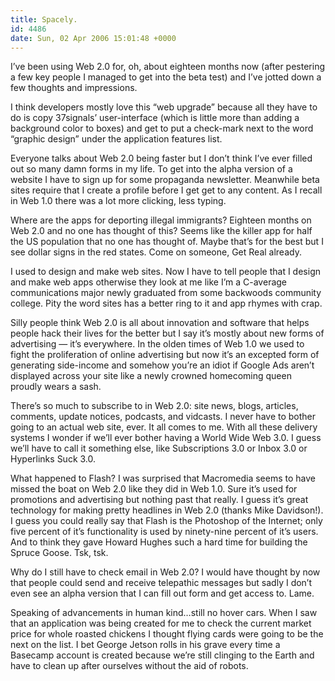 ```yaml
---
title: Spacely.
id: 4486
date: Sun, 02 Apr 2006 15:01:48 +0000
---
```


I’ve been using Web 2.0 for, oh, about eighteen months now (after pestering a few key people I managed to get into the beta test) and I’ve jotted down a few thoughts and impressions.  

I think developers mostly love this “web upgrade” because all they have to do is copy 37signals’ user-interface (which is little more than adding a background color to boxes) and get to put a check-mark next to the word “graphic design” under the application features list.  

Everyone talks about Web 2.0 being faster but I don’t think I’ve ever filled out so many damn forms in my life. To get into the alpha version of a website I have to sign up for some propaganda newsletter. Meanwhile beta sites require that I create a profile before I get get to any content. As I recall in Web 1.0 there was a lot more clicking, less typing.  

Where are the apps for deporting illegal immigrants? Eighteen months on Web 2.0 and no one has thought of this? Seems like the killer app for half the US population that no one has thought of. Maybe that’s for the best but I see dollar signs in the red states. Come on someone, Get Real already.  

I used to design and make web sites. Now I have to tell people that I design and make web apps otherwise they look at me like I’m a C-average communications major newly graduated from some backwoods community college. Pity the word sites has a better ring to it and app rhymes with crap.  

Silly people think Web 2.0 is all about innovation and software that helps people hack their lives for the better but I say it’s mostly about new forms of advertising — it’s everywhere. In the olden times of Web 1.0 we used to fight the proliferation of online advertising but now it’s an excepted form of generating side-income and somehow you’re an idiot if Google Ads aren’t displayed across your site like a newly crowned homecoming queen proudly wears a sash.  

There’s so much to subscribe to in Web 2.0: site news, blogs, articles, comments, update notices, podcasts, and vidcasts. I never have to bother going to an actual web site, ever. It all comes to me. With all these delivery systems I wonder if we’ll ever bother having a World Wide Web 3.0. I guess we’ll have to call it something else, like Subscriptions 3.0 or Inbox 3.0 or Hyperlinks Suck 3.0.  

What happened to Flash? I was surprised that Macromedia seems to have missed the boat on Web 2.0 like they did in Web 1.0. Sure it’s used for promotions and advertising but nothing past that really. I guess it’s great technology for making pretty headlines in Web 2.0 (thanks Mike Davidson!). I guess you could really say that Flash is the Photoshop of the Internet; only five percent of it’s functionality is used by ninety-nine percent of it’s users. And to think they gave Howard Hughes such a hard time for building the Spruce Goose. Tsk, tsk.  

Why do I still have to check email in Web 2.0? I would have thought by now that people could send and receive telepathic messages but sadly I don’t even see an alpha version that I can fill out form and get access to. Lame.  

Speaking of advancements in human kind…still no hover cars. When I saw that an application was being created for me to check the current market price for whole roasted chickens I thought flying cards were going to be the next on the list. I bet George Jetson rolls in his grave every time a Basecamp account is created because we’re still clinging to the Earth and have to clean up after ourselves without the aid of robots.





